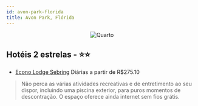 ```yaml
---
id: avon-park-florida
title: Avon Park, Flórida
---
```


<center><img src="https://i.travelapi.com/hotels/1000000/20000/10500/10492/0583cea7_z.jpg" alt="Quarto" /></center>


## Hotéis 2 estrelas - ⭐️⭐️

-    [Econo Lodge Sebring](https://www.hurb.com/hoteis/avon-park/econo-lodge-sebring-JNP-JP004903?cmp=18055) Diárias a partir de R$275.10
   > Não perca as várias atividades recreativas e de entretimento ao seu dispor, incluindo uma piscina exterior, para puros momentos de descontração. O espaço oferece ainda internet sem fios grátis.
